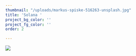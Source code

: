```yaml
---
thumbnail: "/uploads/markus-spiske-516263-unsplash.jpg"
title: 'Solana '
project_bg_color: ''
project_fg_color: ''
order: 2

---
```

![](/uploads/markus-spiske-516263-unsplash.jpg)
